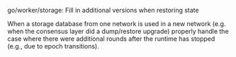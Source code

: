 go/worker/storage: Fill in additional versions when restoring state

When a storage database from one network is used in a new network (e.g. when
the consensus layer did a dump/restore upgrade) properly handle the case
where there were additional rounds after the runtime has stopped (e.g., due
to epoch transitions).
